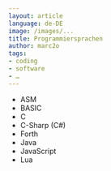 ```yaml
---
layout: article
language: de-DE
image: /images/...
title: Programmiersprachen
author: marc2o
tags:
- coding
- software
- …
---
```


- ASM
- BASIC
- C
- C-Sharp (C#)
- Forth
- Java
- JavaScript
- Lua
